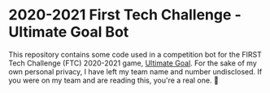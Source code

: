 # 2020-2021 First Tech Challenge - Ultimate Goal Bot

This repository contains some code used in a competition bot for the FIRST Tech Challenge (FTC) 2020-2021 game, [Ultimate Goal](https://www.youtube.com/watch?v=k2pgPQgHQ28). For the sake of my own personal privacy, I have left my team name and number undisclosed. If you were on my team and are reading this, you're a real one.  🙂
